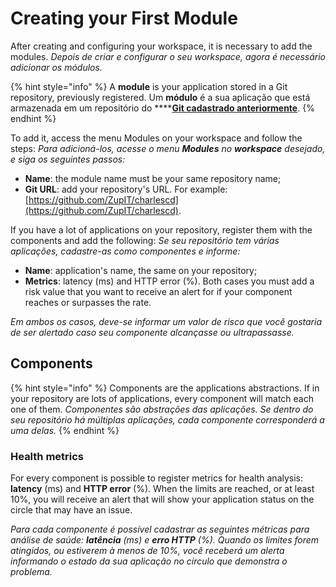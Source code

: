 # Creating your First Module

After creating and configuring your workspace, it is necessary to add the modules. _Depois de criar e configurar o seu workspace, agora é necessário adicionar os módulos._ 

{% hint style="info" %}
A **module** is your application stored in a Git repository, previously registered. Um **módulo** é a sua aplicação que está armazenada em um repositório do ****[**Git cadastrado anteriormente**](definindo-workspace/github.md).
{% endhint %}

To add it, access the menu Modules on your workspace and follow the steps: _Para adicioná-los, acesse o menu **Modules** no **workspace** desejado, e siga os seguintes passos:_

* **Name**: the module name must be your same repository name; 
* **Git URL**:  add your repository's URL. For example: [https://github.com/ZupIT/charlescd](https://github.com/ZupIT/charlescd).

If you have a lot of applications on your repository, register them with the components and add the following: _Se seu repositório tem várias aplicações, cadastre-as como componentes e informe:_ 

* **Name**: application's name, the same on your repository;
* **Metrics**: latency \(ms\) and HTTP error \(%\). Both cases you must add a risk value that you want to receive an alert for if your component reaches or surpasses the rate. 

_Em ambos os casos, deve-se informar um valor de risco que você gostaria de ser alertado caso seu componente alcançasse ou ultrapassasse._

## Components

{% hint style="info" %}
Components are the applications abstractions. If in your repository are lots of applications, every component will match each one of them. _Componentes são abstrações das aplicações. Se dentro do seu repositório há múltiplas aplicações, cada componente corresponderá a uma delas._
{% endhint %}

### Health metrics

For every component is possible to register metrics for health analysis: **latency** \(ms\) and **HTTP error** \(%\). When the limits are reached, or at least 10%, you will receive an alert that will show your  application status on the circle that may have an issue. 

_Para cada componente é possível cadastrar as seguintes métricas para análise de saúde: **latência** \(ms\) e **erro HTTP** \(%\). Quando os limites forem atingidos, ou estiverem à menos de 10%, você receberá um alerta informando o estado da sua aplicação no círculo que demonstra o problema._

